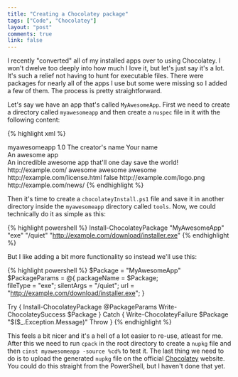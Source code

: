 ```yaml
---
title: "Creating a Chocolatey package"
tags: ["Code", "Chocolatey"]
layout: "post"
comments: true
link: false
---
```


I recently "converted" all of my installed apps over to using Chocolatey. I won't dwelve too deeply into how much I love it, but let's just say it's a lot. It's such a relief not having to hunt for executable files. There were packages for nearly all of the apps I use but some were missing so I added a few of them. The process is pretty straightforward.

Let's say we have an app that's called `MyAwesomeApp`. First we need to create a directory called `myawesomeapp` and then create a `nuspec` file in it with the following content:

{% highlight xml %}
<?xml version="1.0"?>
<package xmlns:xsi="http://www.w3.org/2001/XMLSchema-instance" xmlns:xsd="http://www.w3.org/2001/XMLSchema">
  <metadata>
    <id>myawesomeapp</id>
    <title>MyAwesomeApp</title>
    <version>1.0</version>
    <authors>The creator's name</authors>
    <owners>Your name</owners>
    <summary>An awesome app</summary>
    <description>An incredible awesome app that'll one day save the world!</description>
    <projectUrl>http://example.com/</projectUrl>
    <tags>awesome awesome awesome</tags>
    <licenseUrl>http://example.com/license.html</licenseUrl>
    <requireLicenseAcceptance>false</requireLicenseAcceptance>
    <iconUrl>http://example.com/logo.png</iconUrl>
    <releaseNotes>http://example.com/news/</releaseNotes>
  </metadata>
  <files>
    <file src="tools\*" target="tools" />
  </files>
</package>
{% endhighlight %}

Then it's time to create a `chocolateyInstall.ps1` file and save it in another directory inside the `myawesomeapp` directory called `tools`. Now, we could technically do it as simple as this:

{% highlight powershell %}
Install-ChocolateyPackage "MyAwesomeApp" "exe" "/quiet" "http://example.com/download/installer.exe"
{% endhighlight %}

But I like adding a bit more functionality so instead we'll use this:

{% highlight powershell %}
$Package = "MyAwesomeApp"
$PackageParams = @{
  packageName = $Package;  
  fileType = "exe";
  silentArgs = "/quiet";
  url = "http://example.com/download/installer.exe";
} 

Try {
  Install-ChocolateyPackage @PackageParams
  Write-ChocolateySuccess $Package
} Catch {
  Write-ChocolateyFailure $Package "$($_.Exception.Message)"
  Throw
}
{% endhighlight %}

This feels a bit nicer and it's a hell of a lot easier to re-use, atleast for me. After this we need to run `cpack` in the root directory to create a `nupkg` file and then `cinst myawesomeapp -source %cd%` to test it. The last thing we need to do is to upload the generated `nupkg` file on the official [Chocolatey](http://chocolatey.org/) website. You could do this straight from the PowerShell, but I haven't done that yet.
